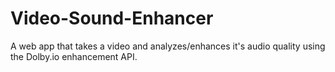 # Video-Sound-Enhancer
A web app that takes a video and analyzes/enhances it's audio quality using the Dolby.io enhancement API.
